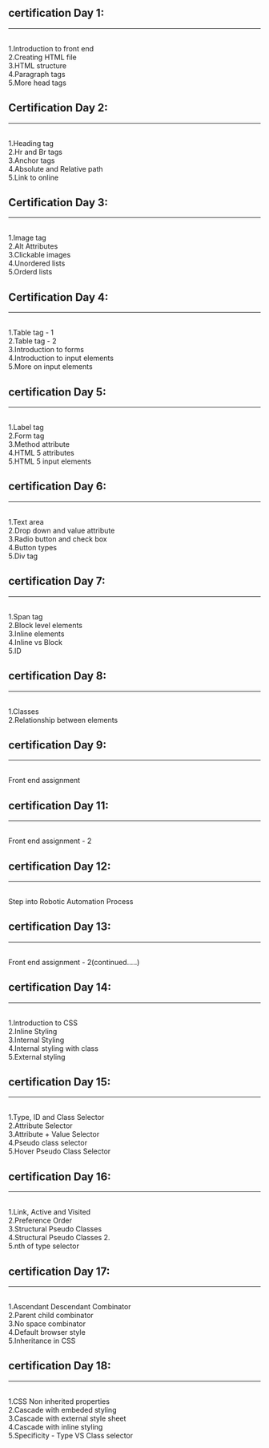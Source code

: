 <html>
  <h2>
  certification Day 1:
    </h2>
  <hr/>
  <br>
         1.Introduction to front end
  <br />
         2.Creating HTML file
  <br />
         3.HTML structure
  <br />
         4.Paragraph tags
  <br />
         5.More head tags
  <br />
 </html>

<html>
  <h2>
    Certification Day 2:
    </h2>
    <hr/>
  <br/>
          1.Heading tag
  <br />
          2.Hr and Br tags
  <br />
          3.Anchor tags
  <br />
          4.Absolute and Relative path
  <br />
          5.Link to online
  <br />
  </html>
  
  <html>
  <h2>
    Certification Day 3:
    </h2>
    <hr/>
  <br/>
          1.Image tag
  <br />
          2.Alt Attributes
  <br />
          3.Clickable images
  <br />
          4.Unordered lists
  <br />
          5.Orderd lists
  <br />
  </html>

<html>
  <h2>
    Certification Day 4:
    </h2>
    <hr/>
  <br/>
          1.Table tag - 1
  <br />
          2.Table tag - 2
  <br />
          3.Introduction to forms
  <br />
          4.Introduction to input elements
  <br />
          5.More on input elements
  <br />
  </html>
  
  <html>
  <h2>
  certification Day 5:
    </h2>
  <hr/>
  <br>
         1.Label tag
  <br />
         2.Form tag
  <br />
         3.Method attribute
  <br />
         4.HTML 5 attributes
  <br />
         5.HTML 5 input elements
  <br />
 </html>

<html>
  <h2>
  certification Day 6:
    </h2>
  <hr/>
  <br>
         1.Text area
  <br />
         2.Drop down and value attribute
  <br />
         3.Radio button and check box
  <br />
         4.Button types
  <br />
         5.Div tag
  <br />
 </html>
 
 <html>
  <h2>
  certification Day 7:
    </h2>
  <hr/>
  <br>
         1.Span tag
  <br />
         2.Block level elements
  <br />
         3.Inline elements
  <br />
         4.Inline vs Block
  <br />
         5.ID
  <br />
 </html>

 <h2>certification Day 8:</h2>
  <hr/>
  <br>
         1.Classes
  <br />
         2.Relationship between elements
  <br />
        
 </html>


<h2>certification Day 9:</h2>
  <hr/>
  <br>
         Front end assignment
  <br />
        
 </html>
 
 <h2>certification Day 11:</h2>
  <hr/>
  <br>
         Front end assignment - 2
  <br />
        
 </html>
 
 
 <h2>certification Day 12:</h2>
  <hr/>
  <br>
         Step into Robotic Automation Process
  <br />
        
 </html>
 
 <h2>certification Day 13:</h2>
  <hr/>
  <br>
         Front end assignment - 2(continued.....)
  <br />
        
 </html>
 
 
 <html>
  <h2>
  certification Day 14:
    </h2>
  <hr/>
  <br>
         1.Introduction to CSS
  <br />
         2.Inline Styling
  <br />
         3.Internal Styling
  <br />
         4.Internal styling with class
  <br />
         5.External styling
  <br />
 </html>
 
 <html>
  <h2>
  certification Day 15:
    </h2>
  <hr/>
  <br>
         1.Type, ID and Class Selector
  <br />
         2.Attribute Selector
  <br />
         3.Attribute + Value Selector
  <br />
         4.Pseudo class selector
  <br />
         5.Hover Pseudo Class Selector
  <br />
 </html>
 
 <html>
  <h2>
  certification Day 16:
    </h2>
  <hr/>
  <br>
         1.Link, Active and Visited
  <br />
        2.Preference Order
  <br />
         3.Structural Pseudo Classes
  <br />
        4.Structural Pseudo Classes 2.
  <br />
         5.nth of type selector
  <br />
 </html>


<html>
  <h2>
  certification Day 17:
    </h2>
  <hr/>
  <br>
         1.Ascendant Descendant Combinator
  <br />
         2.Parent child combinator
  <br />
         3.No space combinator
  <br />
         4.Default browser style
  <br />
        5.Inheritance in CSS
  <br />
 </html>
 
 <html>
  <h2>
  certification Day 18:
    </h2>
  <hr/>
  <br>
         1.CSS Non inherited properties
  <br />
         2.Cascade with embeded styling
  <br />
         3.Cascade with external style sheet
  <br />
         4.Cascade with inline styling
  <br />
        5.Specificity - Type VS Class selector
  <br />
 </html>



